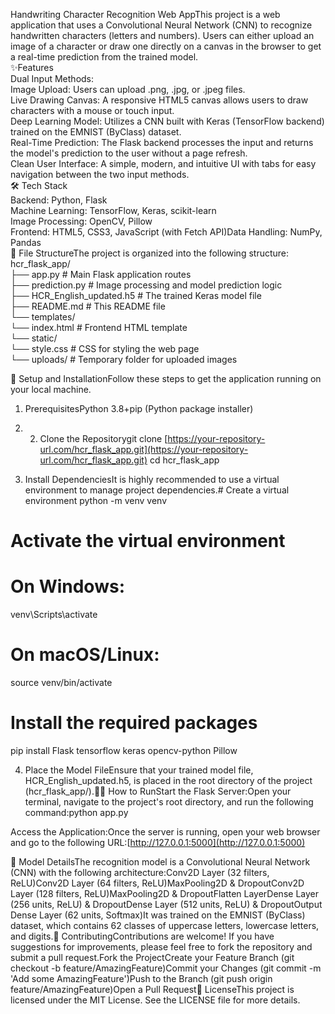 Handwriting Character Recognition Web AppThis project is a web application that uses a Convolutional Neural Network (CNN) to recognize handwritten characters (letters and numbers). Users can either upload an image of a character or draw one directly on a canvas in the browser to get a real-time prediction from the trained model.
<br>
✨Features<br>
Dual Input Methods:<br>
Image Upload: Users can upload .png, .jpg, or .jpeg files.<br>
Live Drawing Canvas: A responsive HTML5 canvas allows users to draw characters with a mouse or touch input.<br>
Deep Learning Model: Utilizes a CNN built with Keras (TensorFlow backend) trained on the EMNIST (ByClass) dataset.<br>
Real-Time Prediction: The Flask backend processes the input and returns the model's prediction to the user without a page refresh.<br>
Clean User Interface: A simple, modern, and intuitive UI with tabs for easy navigation between the two input methods.<br>
🛠️ Tech Stack<br>
Backend: Python, Flask<br>
Machine Learning: TensorFlow, Keras, scikit-learn<br>
Image Processing: OpenCV, Pillow<br>
Frontend: HTML5, CSS3, JavaScript (with Fetch API)Data Handling: NumPy, Pandas<br>
📂 File StructureThe project is organized into the following structure:<br>
hcr_flask_app/<br>
├── app.py                   # Main Flask application routes<br>
├── prediction.py            # Image processing and model prediction logic<br>
├── HCR_English_updated.h5   # The trained Keras model file<br>
├── README.md                # This README file<br>
└── templates/<br>
    └── index.html           # Frontend HTML template<br>
└── static/<br>
    └── style.css            # CSS for styling the web page<br>
└── uploads/                 # Temporary folder for uploaded images<br>

🚀 Setup and InstallationFollow these steps to get the application running on your local machine.
1. PrerequisitesPython 3.8+pip (Python package installer)
2. 2. Clone the Repositorygit clone [https://your-repository-url.com/hcr_flask_app.git](https://your-repository-url.com/hcr_flask_app.git)
cd hcr_flask_app

3. Install DependenciesIt is highly recommended to use a virtual environment to manage project dependencies.# Create a virtual environment
python -m venv venv

# Activate the virtual environment
# On Windows:
venv\Scripts\activate
# On macOS/Linux:
source venv/bin/activate

# Install the required packages
pip install Flask tensorflow keras opencv-python Pillow

4. Place the Model FileEnsure that your trained model file, HCR_English_updated.h5, is placed in the root directory of the project (hcr_flask_app/).🏃‍♂️ How to RunStart the Flask Server:Open your terminal, navigate to the project's root directory, and run the following command:python app.py

Access the Application:Once the server is running, open your web browser and go to the following URL:[http://127.0.0.1:5000](http://127.0.0.1:5000)

🧠 Model DetailsThe recognition model is a Convolutional Neural Network (CNN) with the following architecture:Conv2D Layer (32 filters, ReLU)Conv2D Layer (64 filters, ReLU)MaxPooling2D & DropoutConv2D Layer (128 filters, ReLU)MaxPooling2D & DropoutFlatten LayerDense Layer (256 units, ReLU) & DropoutDense Layer (512 units, ReLU) & DropoutOutput Dense Layer (62 units, Softmax)It was trained on the EMNIST (ByClass) dataset, which contains 62 classes of uppercase letters, lowercase letters, and digits.🤝 ContributingContributions are welcome! If you have suggestions for improvements, please feel free to fork the repository and submit a pull request.Fork the ProjectCreate your Feature Branch (git checkout -b feature/AmazingFeature)Commit your Changes (git commit -m 'Add some AmazingFeature')Push to the Branch (git push origin feature/AmazingFeature)Open a Pull Request📜 LicenseThis project is licensed under the MIT License. See the LICENSE file for more details.
